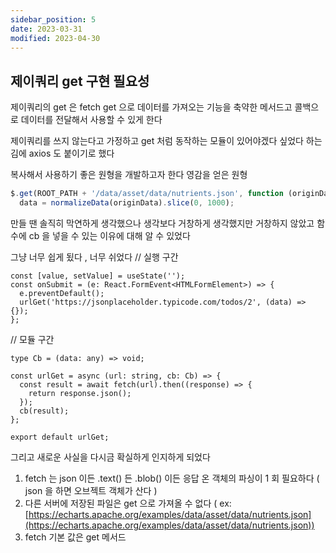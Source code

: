 ```yaml
---
sidebar_position: 5
date: 2023-03-31
modified: 2023-04-30
---
```


## 제이쿼리 get 구현 필요성

제이쿼리의 get 은 fetch get 으로 데이터를 가져오는 기능을 축약한 메서드고 콜백으로 데이터를 전달해서 사용할 수 있게 한다

제이쿼리를 쓰지 않는다고 가정하고
get 처럼 동작하는 모듈이 있어야겠다 싶었다
하는 김에 axios 도 붙이기로 했다

복사해서 사용하기 좋은 원형을 개발하고자 한다
영감을 얻은 원형

```js
$.get(ROOT_PATH + '/data/asset/data/nutrients.json', function (originData) {
  data = normalizeData(originData).slice(0, 1000);
```

만들 땐 솔직히 막연하게 생각했으나
생각보다 거창하게 생각했지만 거창하지 않았고 함수에 cb 을 넣을 수 있는 이유에 대해 알 수 있었다

그냥 너무 쉽게 됬다 , 너무 쉬었다
// 실행 구간

```tsx
const [value, setValue] = useState('');
const onSubmit = (e: React.FormEvent<HTMLFormElement>) => {
  e.preventDefault();
  urlGet('https://jsonplaceholder.typicode.com/todos/2', (data) => {});
};
```

// 모듈 구간

```tsx
type Cb = (data: any) => void;

const urlGet = async (url: string, cb: Cb) => {
  const result = await fetch(url).then((response) => {
    return response.json();
  });
  cb(result);
};

export default urlGet;
```

그리고 새로운 사실을 다시금 확실하게 인지하게 되었다

1. fetch 는 json 이든 .text() 든 .blob() 이든 응답 온 객체의 파싱이 1 회 필요하다 ( json 을 하면 오브젝트 객체가 산다 )
2. 다른 서버에 저장된 파일은 get 으로 가져올 수 없다 ( ex: [https://echarts.apache.org/examples/data/asset/data/nutrients.json](https://echarts.apache.org/examples/data/asset/data/nutrients.json))
3. fetch 기본 값은 get 메서드

